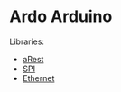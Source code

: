 Ardo Arduino
============

Libraries:
- [aRest]
- [SPI]
- [Ethernet]

[aRest]: https://github.com/marcoschwartz/aREST
[SPI]: https://www.arduino.cc/en/Reference/SPI
[Ethernet]: https://www.arduino.cc/en/Reference/Ethernet
